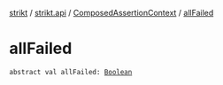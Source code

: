 [strikt](../../index.md) / [strikt.api](../index.md) / [ComposedAssertionContext](index.md) / [allFailed](./all-failed.md)

# allFailed

`abstract val allFailed: `[`Boolean`](https://kotlinlang.org/api/latest/jvm/stdlib/kotlin/-boolean/index.html)